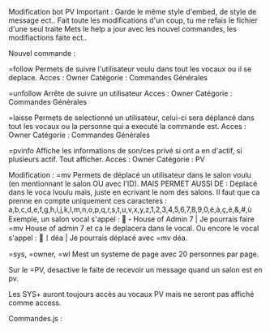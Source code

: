 Modification bot PV 
Important : 
Garde le même style d'embed, de style de message ect..
Fait toute les modifications d'un coup, tu me refais le fichier d'une seul traite
Mets le help a jour avec les nouvel commandes, les modifiactions faite ect..


Nouvel commande :

=follow <user>
Permets de suivre l'utilisateur voulu dans tout les vocaux ou il se deplace.
Acces : Owner
Catégorie : Commandes Générales

=unfollow 
Arrête de suivre un utilisateur
Acces : Owner
Catégorie : Commandes Générales

=laisse <user> 
Permets de selectionné un utilisateur, celui-ci sera déplancé dans tout les vocaux ou la personne qui a executé la commande est.
Acces : Owner
Catégorie : Commandes Générales


=pvinfo
Affiche les informations de son/ces privé si ont a en d'actif, si plusieurs actif. Tout afficher.
Acces : Owner
Catégorie : PV


Modification : 
=mv <user> <channel>
Permets de déplacé un utilisateur dans le salon voulu (en mentionnant le salon OU avec l'ID).
MAIS PERMET AUSSI DE : 
Déplacé dans le voca lvoulu mais, juste en ecrivant le nom des salons. Il faut que ca prenne en compte uniquement ces caracteres : 
a,b,c,d,e,f,g,h,i,j,k,l,m,n,o,p,q,r,s,t,u,v,x,y,z,1,2,3,4,5,6,7,8,9,0,é,à,ç,è,&,#,ù
Exemple, un salon vocal s'appel : 🍡・House of Admin 7 | Je pourrais faire =mv <user> House of admin 7 et ca le deplacera dans le vocal. Ou encore le vocal s'appel : 🐊〡déa | Je pourrais déplacé avec =mv <user> déa.


=sys, =owner, =wl
Mest un systeme de page avec 20 personnes par page.

Sur le =PV, desactive le faite de recevoir un message quand un salon est en pv.

Les SYS+ auront toujours accès au vocaux PV mais ne seront pas affiché comme access.

Commandes.js : 



